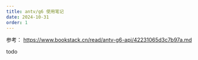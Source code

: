 ```yaml
---
title: antv/g6 使用笔记
date: 2024-10-31
order: 1
---
```


参考：
https://www.bookstack.cn/read/antv-g6-api/42231065d3c7b97a.md

todo
